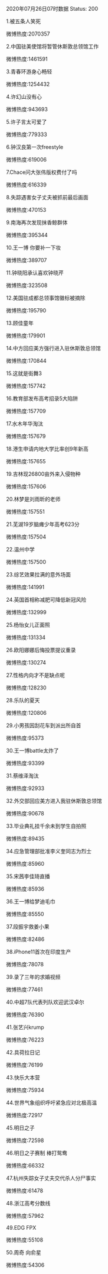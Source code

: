 2020年07月26日07时数据
Status: 200

1.被五条人笑死

微博热度:2070357

2.中国驻美使馆将暂管休斯敦总领馆工作

微博热度:1461591

3.青春环游身心畅轻

微博热度:1254432

4.许幻山没有心

微博热度:943693

5.许子言太可爱了

微博热度:779333

6.钟汉良第一次freestyle

微博热度:619006

7.Chace问大张伟版权费付了吗

微博热度:616339

8.失踪遇害女子丈夫被抓前最后画面

微博热度:470153

9.南海再次发现抹香鲸群体

微博热度:395344

10.王一博 你要补一下妆

微博热度:389707

11.钟晓阳承认喜欢钟晓芹

微博热度:323508

12.美国驻成都总领事馆徽标被摘除

微博热度:195790

13.顾佳童年

微博热度:179901

14.中方回应美方强行进入驻休斯敦总领馆

微博热度:170844

15.这就是街舞3

微博热度:157742

16.教育部发布高考招录5大陷阱

微博热度:157709

17.水木年华淘汰

微博热度:157679

18.港生申请内地大学比率创9年新高

微博热度:157655

19.吉林现26800亩外来入侵物种

微博热度:157606

20.林梦是刘雨昕的老师

微博热度:157551

21.芜湖19岁脑瘫少年高考623分

微博热度:157504

22.温州中学

微博热度:157500

23.综艺效果拉满的意外场面

微博热度:141991

24.英国首相称减肥可降低新冠风险

微博热度:132999

25.杨怡女儿正面照

微博热度:131334

26.欧阳娜娜后悔投票提议重录

微博热度:130274

27.性格内向才不是缺点呢

微博热度:128230

28.乐队的夏天

微博热度:120806

29.小男孩因刮花车到派出所自首

微博热度:95373

30.王一博battle太炸了

微博热度:93399

31.蔡维泽淘汰

微博热度:92933

32.外交部回应美方进入我驻休斯敦总领馆

微博热度:90678

33.毕业典礼挂千余未到学生自拍照

微博热度:89435

34.应急管理部批准李义奎同志为烈士

微博热度:85960

35.宋茜李佳琦直播

微博热度:85936

36.王一博给梦迪毛巾

微博热度:85550

37.段振宇救姜小果

微博热度:82486

38.iPhone11首次在印度生产

微博热度:78078

39.录了三年的求婚视频

微博热度:77461

40.中超7队代表列队欢迎武汉卓尔

微博热度:76390

41.张艺兴krump

微博热度:76223

42.具荷拉日记

微博热度:76199

43.快乐大本营

微博热度:75934

44.世界气象组织呼吁紧急应对北极高温

微博热度:72917

45.明日之子

微博热度:72598

46.明日之子赛制 棒打鸳鸯

微博热度:66332

47.杭州失踪女子丈夫交代杀人分尸事实

微博热度:61478

48.浙江高考分数线

微博热度:57962

49.EDG FPX

微博热度:55108

50.周奇 向俞星

微博热度:54306

